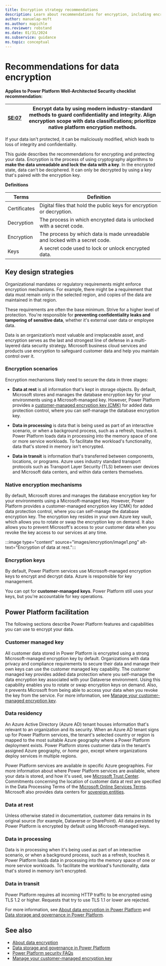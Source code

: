 ```yaml
---
title: Encryption strategy recommendations
description: Learn about recommendations for encryption, including encryption mechanisms, encryption keys, encryption algorithms, hashes, checksums, and secret management.
author: manuelap-msft
ms.author: mapichle
ms.reviewer: robstand
ms.date: 01/31/2024
ms.subservice: guidance
ms.topic: conceptual
---
```


# Recommendations for data encryption

**Applies to Power Platform Well-Architected Security checklist recommendation:**

|[SE:07](checklist.md)| **Encrypt data by using modern industry-standard methods to guard confidentiality and integrity. Align encryption scope with data classifications; prioritize native platform encryption methods.** |
|---|---|

If your data isn't protected, it can be maliciously modified, which leads to loss of integrity and confidentiality.

This guide describes the recommendations for encrypting and protecting your data. Encryption is the process of using cryptography algorithms to **make the data unreadable and lock the data with a key**. In the encrypted state, data can't be deciphered. It can only be decrypted by using a key that's paired with the encryption key.

**Definitions** 

| Terms | Definition |
|---|---|
| Certificates | Digital files that hold the public keys for encryption or decryption. |
| Decryption | The process in which encrypted data is unlocked with a secret code. |
| Encryption | The process by which data is made unreadable and locked with a secret code. |
| Keys | A secret code used to lock or unlock encrypted data. |

## Key design strategies

Organizational mandates or regulatory requirements might enforce encryption mechanisms. For example, there might be a requirement that data must remain only in the selected region, and copies of the data are maintained in that region.

These requirements are often the base minimum. Strive for a higher level of protection. You're responsible for **preventing confidentiality leaks and tampering of sensitive data**, whether it's external user data or employee data.

Data is an organization’s most valuable and irreplaceable asset, and encryption serves as the last and strongest line of defense in a multi-layered data security strategy. Microsoft business cloud services and products use encryption to safeguard customer data and help you maintain control over it.

### Encryption scenarios

Encryption mechanisms likely need to secure the data in three stages:

- **Data at rest** is all information that's kept in storage objects. By default, Microsoft stores and manages the database encryption key for your environments using a Microsoft-managed key. However, Power Platform provides a [customer-managed encryption key (CMK)](/power-platform/admin/customer-managed-key) for added data protection control, where you can self-manage the database encryption key.

- **Data in processing** is data that is being used as part of an interactive scenario, or when a background process, such as a refresh, touches it. Power Platform loads data in processing into the memory space of one or more service workloads. To facilitate the workload's functionality, data that's stored in memory isn't encrypted.

- **Data in transit** is information that's transferred between components, locations, or programs. Azure uses industry standard transport protocols such as Transport Layer Security (TLS) between user devices and Microsoft data centers, and within data centers themselves.

### Native encryption mechanisms

By default, Microsoft stores and manages the database encryption key for your environments using a Microsoft-managed key. However, Power Platform provides a customer-managed encryption key (CMK) for added data protection control, where you can self-manage the database encryption key. The encryption key resides in your own Azure key vault, which allows you to rotate or swap the encryption key on demand. It also allows you to prevent Microsoft's access to your customer data when you revoke the key access to our services at any time.

:::image type="content" source="images/encryption/image1.png" alt-text="Encryption of data at rest.":::

### Encryption keys

By default, Power Platform services use Microsoft-managed encryption keys to encrypt and decrypt data. Azure is responsible for key management.

You can opt for **customer-managed keys**. Power Platform still uses your keys, but you're accountable for key operations.

## Power Platform facilitation

The following sections describe Power Platform features and capabilities you can use to encrypt your data.

### Customer managed key

All customer data stored in Power Platform is encrypted using a strong Microsoft-managed encryption key by default. Organizations with data privacy and compliance requirements to secure their data and manage their own keys can use the customer managed key capability. The customer managed key provides added data protection where you self-manage the data encryption key associated with your Dataverse environment. Using this capability enables you to rotate or swap encryption keys on demand. Also, it prevents Microsoft from being able to access your data when you revoke the key from the service. For more information, see [Manage your customer-managed encryption key](/power-platform/admin/customer-managed-key).

### Data residency

An Azure Active Directory (Azure AD) tenant houses information that's relevant to an organization and its security. When an Azure AD tenant signs up for Power Platform services, the tenant's selected country or region is mapped to the most suitable Azure geography where a Power Platform deployment exists. Power Platform stores customer data in the tenant's assigned Azure geography, or *home geo*, except where organizations deploy services in multiple regions.

Power Platform services are available in specific Azure geographies. For more information about where Power Platform services are available, where your data is stored, and how it's used, see [Microsoft Trust Center](https://www.microsoft.com/trustcenter). Commitments concerning the location of customer data at rest are specified in the Data Processing Terms of the [Microsoft Online Services Terms](https://www.microsoftvolumelicensing.com/DocumentSearch.aspx?Mode=3&DocumentTypeId=31). Microsoft also provides data centers for [sovereign entities](/power-platform/admin/regions-overview).

### Data at rest

Unless otherwise stated in documentation, customer data remains in its original source (for example, Dataverse or SharePoint). All data persisted by Power Platform is encrypted by default using Microsoft-managed keys.

### Data in processing

Data is in processing when it's being used as part of an interactive scenario, or when a background process, such as a refresh, touches it. Power Platform loads data in processing into the memory space of one or more service workloads. To facilitate the workload's functionality, data that's stored in memory isn't encrypted.

### Data in transit

Power Platform requires all incoming HTTP traffic to be encrypted using TLS 1.2 or higher. Requests that try to use TLS 1.1 or lower are rejected.

For more information, see [About data encryption in Power Platform](/power-platform/admin/about-encryption) and [Data storage and governance in Power Platform](/power-platform/admin/security/data-storage).

<!--

## Example

The following example shows encryption solutions that you can use to manage keys, certificates, and secrets.

-->

## See also

- [About data encryption](/power-platform/admin/about-encryption)
- [Data storage and governance in Power Platform](/power-platform/admin/security/data-storage)
- [Power Platform security FAQs](/power-platform/admin/security/faqs)
- [Manage your customer-managed encryption key](/power-platform/admin/customer-managed-key)
